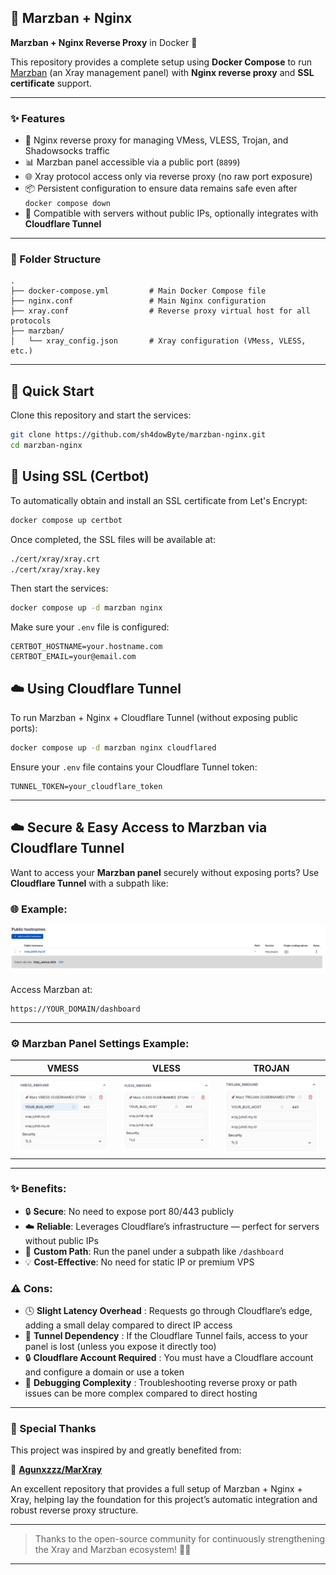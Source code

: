 ## 🧩 Marzban + Nginx

**Marzban + Nginx Reverse Proxy** in Docker 🐳

This repository provides a complete setup using **Docker Compose** to run [Marzban](https://github.com/Gozargah/Marzban) (an Xray management panel) with **Nginx reverse proxy** and **SSL certificate** support.

---

### ✨ Features

* 🔐 Nginx reverse proxy for managing VMess, VLESS, Trojan, and Shadowsocks traffic
* 📊 Marzban panel accessible via a public port (`8899`)
* 🌐 Xray protocol access only via reverse proxy (no raw port exposure)
* 📦 Persistent configuration to ensure data remains safe even after `docker compose down`
* 🔧 Compatible with servers without public IPs, optionally integrates with **Cloudflare Tunnel**

---

### 📁 Folder Structure

```
.
├── docker-compose.yml         # Main Docker Compose file
├── nginx.conf                 # Main Nginx configuration
├── xray.conf                  # Reverse proxy virtual host for all protocols
├── marzban/      
│   └── xray_config.json       # Xray configuration (VMess, VLESS, etc.)
```

---

## 🚀 Quick Start

Clone this repository and start the services:

```bash
git clone https://github.com/sh4dowByte/marzban-nginx.git
cd marzban-nginx
```

## 🔐 Using SSL (Certbot)

To automatically obtain and install an SSL certificate from Let's Encrypt:

```bash
docker compose up certbot
```

Once completed, the SSL files will be available at:

```bash
./cert/xray/xray.crt
./cert/xray/xray.key
```

Then start the services:

```bash
docker compose up -d marzban nginx
```

Make sure your `.env` file is configured:

```env
CERTBOT_HOSTNAME=your.hostname.com
CERTBOT_EMAIL=your@email.com
```


## ☁️ Using Cloudflare Tunnel

To run Marzban + Nginx + Cloudflare Tunnel (without exposing public ports):

```bash
docker compose up -d marzban nginx cloudflared
```

Ensure your `.env` file contains your Cloudflare Tunnel token:

```env
TUNNEL_TOKEN=your_cloudflare_token
```

---

## ☁️ Secure & Easy Access to Marzban via Cloudflare Tunnel

Want to access your **Marzban panel** securely without exposing ports? Use **Cloudflare Tunnel** with a subpath like:

### 🌐 Example:

![1750807168500](image/readme/1750807168500.png)

Access Marzban at:

```
https://YOUR_DOMAIN/dashboard
```

---

### ⚙️ Marzban Panel Settings Example:

| VMESS                                          | VLESS                                          | TROJAN                                         |
| ---------------------------------------------- | ---------------------------------------------- | ---------------------------------------------- |
| ![1750776686305](image/readme/1750776686305.png) | ![1750776700384](image/readme/1750776700384.png) | ![1750776717274](image/readme/1750776717274.png) |

---

### ✨ Benefits:

* 🔒 **Secure**: No need to expose port 80/443 publicly
* ☁️ **Reliable**: Leverages Cloudflare’s infrastructure — perfect for servers without public IPs
* 🎯 **Custom Path**: Run the panel under a subpath like `/dashboard`
* 💡 **Cost-Effective**: No need for static IP or premium VPS

### ⚠️ Cons:

* 🕓  **Slight Latency Overhead** : Requests go through Cloudflare’s edge, adding a small delay compared to direct IP access
* 🔧  **Tunnel Dependency** : If the Cloudflare Tunnel fails, access to your panel is lost (unless you expose it directly too)
* 🔒  **Cloudflare Account Required** : You must have a Cloudflare account and configure a domain or use a token
* 🧪  **Debugging Complexity** : Troubleshooting reverse proxy or path issues can be more complex compared to direct hosting

---

### 🙏 Special Thanks

This project was inspired by and greatly benefited from:

🔗 **[Agunxzzz/MarXray](https://github.com/Agunxzzz/MarXray/tree/main)**

An excellent repository that provides a full setup of Marzban + Nginx + Xray, helping lay the foundation for this project’s automatic integration and robust reverse proxy structure.

---

> Thanks to the open-source community for continuously strengthening the Xray and Marzban ecosystem! 💪🚀

---
